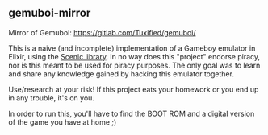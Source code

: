 ## gemuboi-mirror
Mirror of Gemuboi: https://gitlab.com/Tuxified/gemuboi/

This is a naive (and incomplete) implementation of a Gameboy emulator in Elixir,
using the [Scenic library](https://hex.pm/packages/scenic). In no way does this
"project" endorse piracy, nor is this meant to be used for piracy purposes. 
The only goal was to learn and share any knowledge gained by hacking this
emulator together.

Use/research at your risk! If this project eats your homework or you end up in 
any trouble, it's on you.

In order to run this, you'll have to find the BOOT ROM and a digital version of
the game you have at home ;)